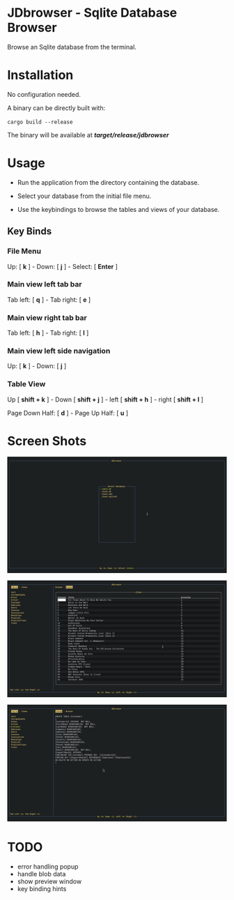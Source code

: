 # JDbrowser - Sqlite Database Browser

Browse an Sqlite database from the terminal.

# Installation

No configuration needed.

A binary can be directly built with:

`cargo build --release` 

The binary will be available at ***target/release/jdbrowser***

# Usage

- Run the application from the directory containing the database.

- Select your database from the initial file menu.

- Use the keybindings to browse the tables and views of your database.

## Key Binds

### File Menu

Up: [ **k** ] - Down: [ **j** ] - Select: [ **Enter** ]

### Main view left tab bar

Tab left: [ **q** ] - Tab right: [ **e** ] 

### Main view right tab bar

Tab left: [ **h** ] - Tab right: [ **l** ] 

### Main view left side navigation

Up: [ **k** ] - Down: [ **j** ]  

### Table View

Up [ **shift + k** ] - Down [ **shift + j** ] - left [ **shift + h** ] - right [ **shift + l** ]  

Page Down Half: [ **d** ] - Page Up Half: [ **u** ]  

# Screen Shots

![file_menu](docs/filemenu.png) 

![table_view](docs/table_view.png) 

![schema_view](docs/schema_view.png) 

# TODO

- error handling popup
- handle blob data
- show preview window
- key binding hints 

